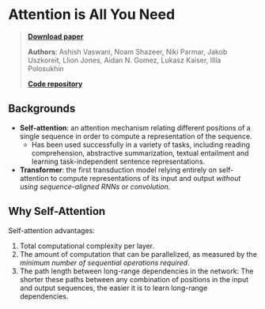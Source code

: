 # Attention is All You Need

> [**Download paper**](../../../papers/transformer%20model/Attention%20is%20All%20You%20Need.pdf)
>
> **Authors**: Ashish Vaswani, Noam Shazeer, Niki Parmar, Jakob Uszkoreit, Llion Jones, Aidan N. Gomez, Lukasz Kaiser, Illia Polosukhin
>
> [**Code repository**](https://github.com/tensorflow/tensor2tensor)

## Backgrounds

* **Self-attention**: an attention mechanism relating different positions of a single sequence in order to compute a representation of the sequence.
    * Has been used successfully in a variety of tasks, including reading comprehension, abstractive summarization, textual entailment and learning task-independent sentence representations.
* **Transformer**: the first transduction model relying entirely on self-attention to compute representations of its input and output _without using sequence-aligned RNNs or convolution_.

## Why Self-Attention

Self-attention advantages:

1. Total computational complexity per layer.
2. The amount of computation that can be parallelized, as measured by the _minimum number of sequential operations required_.
3. The path length between long-range dependencies in the network: The shorter these paths between any combination of positions in the input and output sequences, the easier it is to learn long-range dependencies.